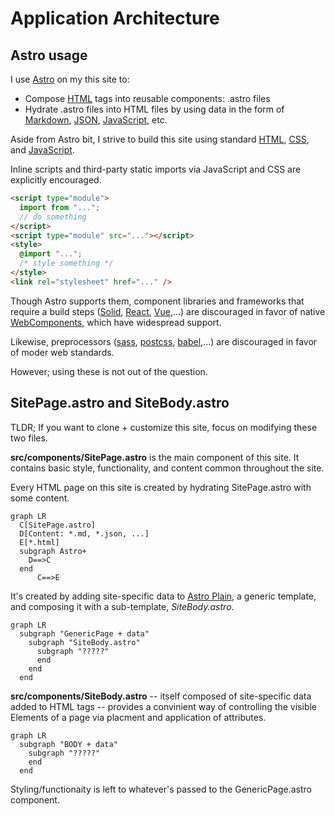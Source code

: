 # Application Architecture

## Astro usage

I use [Astro](https://astro.build) on my this site to:

- Compose [HTML]() tags
  into reusable components: .astro files
- Hydrate .astro files into HTML files
  by using data in the form of
  [Markdown](), [JSON](), [JavaScript](), etc.

Aside from Astro bit,
I strive to build this site
using standard [HTML](), [CSS](), and [JavaScript]().

Inline scripts and third-party static imports
via JavaScript and CSS are explicitly encouraged.

```html
<script type="module">
  import from "...";
  // do something
</script>
<script type="module" src="..."></script>
<style>
  @import "...";
  /* style something */
</style>
<link rel="stylesheet" href="..." />
```

Though Astro supports them,
component libraries and frameworks
that require a build steps ([Solid](), [React](), [Vue](),...)
are discouraged in favor of native [WebComponents](),
which have widespread support.

Likewise, preprocessors ([sass](), [postcss](), [babel](),...) are discouraged in favor of moder web standards.

However; using these is not out of the question.

## SitePage.astro and SiteBody.astro

TLDR; If you want to clone + customize this site, focus on modifying these two files.

**src/components/SitePage.astro** is the main component
of this site.
It contains
basic style, functionality, and content
common throughout the site.

Every HTML page on this site is created by hydrating SitePage.astro with some content.

```mermaid
graph LR
  C[SitePage.astro]
  D[Content: *.md, *.json, ...]
  E[*.html]
  subgraph Astro+
    D==>C
  end
      C==>E
```

It's created by adding site-specific data
to [Astro Plain](), a generic template,
and composing it with a sub-template,
_SiteBody.astro_.

```mermaid
graph LR
  subgraph "GenericPage + data"
    subgraph "SiteBody.astro"
      subgraph "?????"
      end
    end
  end
```

**src/components/SiteBody.astro** --
itself composed of site-specific data added to HTML tags -- provides a convinient way of controlling the visible Elements of a page via placment and application of attributes.

```mermaid
graph LR
  subgraph "BODY + data"
    subgraph "?????"
    end
  end
```

Styling/functionaity is left to whatever's passed to the GenericPage.astro component.
